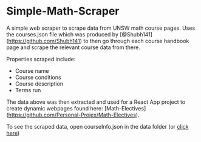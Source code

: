 # Simple-Math-Scraper

A simple web scraper to scrape data from UNSW math course pages. Uses the courses.json file which was produced by  [@Shubh141] (https://github.com/Shubh141) to then go through each course handbook page and scrape the relevant course data from there.

Properties scraped include:
- Course name
- Course conditions
- Course description
- Terms run

The data above was then extracted and used for a React App project to create dynamic webpages found here: [Math-Electives] (https://github.com/Personal-Projex/Math-Electives).

To see the scraped data, open courseInfo.json in the data folder (or [click here](./data/courseInfo.json))

